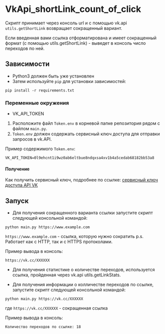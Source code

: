# VkApi_shortLink_count_of_click
Скрипт принимает через консоль url и с помощью vk.api `utils.getShortLink` возвращает сокращенный вариант.

Если введенная вами ссылка отформатирована и имеет сокращенный формат (с помощью utils.getShortLink) - выведет в консоль число переходов по ней.

## Зависимости

- Python3 должен быть уже установлен
- Затем используйте `pip` для установки зависимостей:
```pycon
pip install -r requirements.txt
```

### Переменные окружения

- VK_API_TOKEN

1. Расположите файл `Token.env` в корневой папке репозитория рядом с файлом `main.py`.
2. `Token.env` должен содержать сервисный ключ доступа для отправки запросов в vk.API.

Пример содержимого `Token.env`:
```
VK_API_TOKEN=0l9ehcnt1i9wz0ab6eltbue8ndqxsa4xv1b4a5cedab68182bb53a8
```

#### Получение

Как получить сервисный ключ, подробнее по ссылке: [сервисный ключ доступа API VK](https://dev.vk.com/ru/mini-apps/settings/development/keys#Сервисный%20ключ)

## Запуск

- Для получения сокращенного варианта ссылки запустите скрипт следующей консольной командой:
```pycon
python main.py https://www.example.com
```

`https://www.example.com` - ссылка, которую нужно сократить
p.s. Работает как c HTTP, так и с HTTPS протоколами.

Пример вывода в консоль:
```pycon
https://vk.cc/XXXXXX
```

- Для получения статистике о количестве переходов, используется ссылка, пройденная через vk.api utils.getLinkStats.

- Для получения информации о колличестве переходов по ссылке, запустите скрипт следующей консольной командой:
```pycon
python main.py https://vk.cc/XXXXXX
```

где `https://vk.cc/XXXXXX` - сокращенная ссылка

Пример вывода в консоль:
```pycon
Количество переходов по ссылке: 18
```
